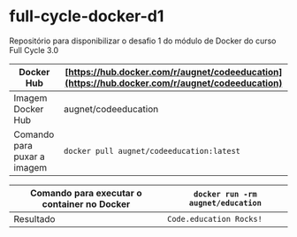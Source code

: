 # full-cycle-docker-d1
Repositório para disponibilizar o desafio 1 do módulo de Docker do curso Full Cycle 3.0

| Docker Hub | [https://hub.docker.com/r/augnet/codeeducation](https://hub.docker.com/r/augnet/codeeducation) |
| ------ | ------ |     
| Imagem Docker Hub | augnet/codeeducation |
| Comando para puxar a imagem | `docker pull augnet/codeeducation:latest` |

| Comando para executar o container no Docker | `docker run -rm augnet/education` |
| ------ | ------ |
| Resultado | `Code.education Rocks!` |
